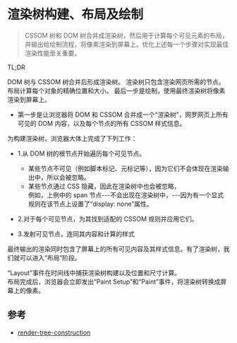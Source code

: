 
# 渲染树构建、布局及绘制

>CSSOM 树和 DOM 树合并成渲染树，然后用于计算每个可见元素的布局，并输出给绘制流程，将像素渲染到屏幕上。优化上述每一个步骤对实现最佳渲染性能至关重要。

TL;DR

DOM 树与 CSSOM 树合并后形成渲染树。
渲染树只包含渲染网页所需的节点。
布局计算每个对象的精确位置和大小。
最后一步是绘制，使用最终渲染树将像素渲染到屏幕上。

- 第一步是让浏览器将 DOM 和 CSSOM 合并成一个“渲染树”，网罗网页上所有可见的 DOM 内容，以及每个节点的所有 CSSOM 样式信息。

为构建渲染树，浏览器大体上完成了下列工作：

- 1.从 DOM 树的根节点开始遍历每个可见节点。

  - 某些节点不可见（例如脚本标记、元标记等），因为它们不会体现在渲染输出中，所以会被忽略。  
  - 某些节点通过 CSS 隐藏，因此在渲染树中也会被忽略，  
  例如，上例中的 span 节点---不会出现在渲染树中，---因为有一个显式规则在该节点上设置了“display: none”属性。  
- 2.对于每个可见节点，为其找到适配的 CSSOM 规则并应用它们。  
- 3.发射可见节点，连同其内容和计算的样式


最终输出的渲染同时包含了屏幕上的所有可见内容及其样式信息。有了渲染树，我们就可以进入“布局”阶段。


“Layout”事件在时间线中捕获渲染树构建以及位置和尺寸计算。  
布局完成后，浏览器会立即发出“Paint Setup”和“Paint”事件，将渲染树转换成屏幕上的像素。

## 参考
- [render-tree-construction](https://developers.google.com/web/fundamentals/performance/critical-rendering-path/render-tree-construction?hl=zh-cn)
